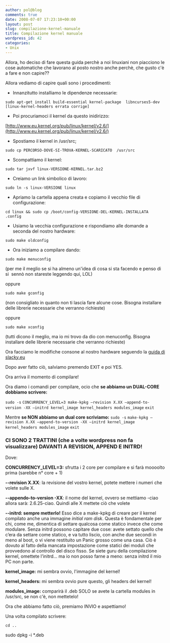 ```yaml
---
author: pol@blog
comments: true
date: 2008-07-07 17:23:10+00:00
layout: post
slug: compilazione-kernel-manuale
title: Compilazione kernel manuale
wordpress_id: 42
categories:
- Unix
---
```


Allora, ho deciso di fare questa guida perchè a noi linuxiani non piacciono le cose automatiche che lavorano al posto nostro anche perchè, che gusto c'è a fare e non capire??

Allora vediamo di capire quali sono i procedimenti:



	
  * Innanzitutto installiamo le dipendenze necessarie:


`sudo apt-get install build-essential kernel-package  libncurses5-dev [linux-kernel-headers errata corrige]
`



	
  * Poi procuriamoci il kernel da questo inidirizzo:


[http://www.eu.kernel.org/pub/linux/kernel/v2.6/](http://www.eu.kernel.org/pub/linux/kernel/v2.6/)



	
  * Spostiamo il kernel in /usr/src;


`sudo cp PERCORSO-DOVE-SI-TROVA-KERNEL-SCARICATO  /usr/src`



	
  * Scompattiamo il kernel:


`sudo tar jxvf linux-VERSIONE-KERNEL.tar.bz2`



	
  * Creiamo un link simbolico di lavoro:


`sudo ln -s linux-VERSIONE linux`



	
  * Apriamo la cartella appena creata e copiamo il vecchio file di configurazione:


`cd linux && sudo cp /boot/config-VERSIONE-DEL-KERNEL-INSTALLATA  .config `



	
  * Usiamo la vecchia configurazione e rispondiamo alle domande a seconda del nostro hardware:


`sudo make oldconfig`



	
  * Ora iniziamo a compilare dando:


`sudo make menuconfig`

(per me il meglio se si ha almeno un'idea di cosa si sta facendo e penso di si  sennò non stareste leggendo qui, LOL)

oppure

`sudo make gconfig`

(non consigliato in quanto non ti lascia fare alcune cose. Bisogna installare delle librerie necessarie che verranno richieste)

oppure

`sudo make xconfig`

(tutti dicono il meglio, ma io mi trovo da dio con menuconfig. Bisogna installare delle librerie necessarie che verranno richieste)

Ora facciamo le modifiche consone al nostro hardware seguendo la [guida di slacky.eu](http://www.slacky.eu/wikislack/index.php?title=Kernel_Menuconfig#Local_version_-_append_to_kernel_release)

Dopo aver fatto ciò, salviamo premendo EXIT e poi YES.

Ora arriva il momento di compilare!

Ora diamo i comandi per compilare, ocio che **se abbiamo un DUAL-CORE dobbiamo scrivere:**

`sudo -s`
`CONCURRENCY_LEVEL=3 make-kpkg –revision X.XX –append-to-version -XX –initrd kernel_image kernel_headers modules_image`
`exit`

Mentre **se NON abbiamo un dual core scriviamo:**
`sudo -s`
`make-kpkg –revision X.XX –append-to-version -XX –initrd kernel_image kernel_headers modules_image`
`exit`


### **CI SONO 2 TRATTINI (che a volte wordpress non fa visualizzare) DAVANTI A REVISION, APPEND E INITRD!**


Dove:

**CONCURRENCY_LEVEL=3:** sfrutta i 2 core per compilare e si farà moooolto prima (sarebbe n° core + 1)

**--revision X.XX**: la revisione del vostro kernel, potete mettere i numeri che volete sulle X.

**--appendo-to-version -XX**: il nome del kernel, ovvero se mettiamo -ciao allora sarà: 2.6.25-ciao. Quindi alle X mettete ciò che volete

**--initrd: sempre metterlo!** Esso dice a make-kpkg di creare per il kernel compilato anche una immagine _initial ram disk_. Questa è fondamentale per chi, come me, dimentica di settare qualcosa come statico invece che come modulare. Senza initrd possono capitare due cose: avete settato quello che c’era da settare come statico, e va tutto liscio, con anche due secondi in meno al boot, o vi viene restituito un Panic grosso come una casa. Ciò è dovuto al fatto della mancata impostazione come statici dei moduli che provvedono al controllo del disco fisso. Se siete guru della compilazione kernel, omettete l’initrd… ma io non posso farne a meno: senza initrd il mio PC non parte.

**kernel_image:** mi sembra ovvio, l'immagine del kernel!

**kernel_headers:** mi sembra ovvio pure questo, gli headers del kernel!

**modules_image:** comparirà il .deb SOLO se avete la cartella modules in /usr/src, se non c'è, non mettetelo!

Ora che abbiamo fatto ciò, premiamo INVIO e aspettiamo!

Una volta compilato scrivere:

`cd ..`

sudo dpkg -i *.deb
